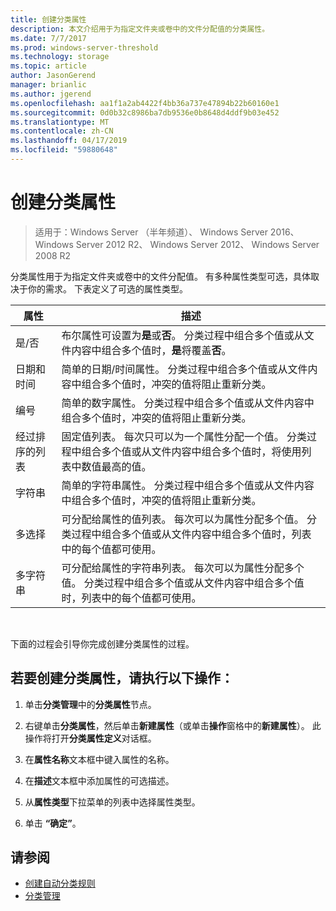 ```yaml
---
title: 创建分类属性
description: 本文介绍用于为指定文件夹或卷中的文件分配值的分类属性。
ms.date: 7/7/2017
ms.prod: windows-server-threshold
ms.technology: storage
ms.topic: article
author: JasonGerend
manager: brianlic
ms.author: jgerend
ms.openlocfilehash: aa1f1a2ab4422f4bb36a737e47894b22b60160e1
ms.sourcegitcommit: 0d0b32c8986ba7db9536e0b8648d4ddf9b03e452
ms.translationtype: MT
ms.contentlocale: zh-CN
ms.lasthandoff: 04/17/2019
ms.locfileid: "59880648"
---
```

# <a name="create-a-classification-property"></a>创建分类属性

> 适用于：Windows Server （半年频道）、 Windows Server 2016、 Windows Server 2012 R2、 Windows Server 2012、 Windows Server 2008 R2

分类属性用于为指定文件夹或卷中的文件分配值。 有多种属性类型可选，具体取决于你的需求。 下表定义了可选的属性类型。

|属性 | 描述 |
| --- | --- |
| 是/否 | 布尔属性可设置为**是**或**否**。 分类过程中组合多个值或从文件内容中组合多个值时，**是**将覆盖**否**。 |
| 日期和时间 | 简单的日期/时间属性。 分类过程中组合多个值或从文件内容中组合多个值时，冲突的值将阻止重新分类。 |
| 编号 | 简单的数字属性。 分类过程中组合多个值或从文件内容中组合多个值时，冲突的值将阻止重新分类。 |
| 经过排序的列表 | 固定值列表。 每次只可以为一个属性分配一个值。 分类过程中组合多个值或从文件内容中组合多个值时，将使用列表中数值最高的值。 |
| 字符串 | 简单的字符串属性。 分类过程中组合多个值或从文件内容中组合多个值时，冲突的值将阻止重新分类。 |
| 多选择 | 可分配给属性的值列表。 每次可以为属性分配多个值。 分类过程中组合多个值或从文件内容中组合多个值时，列表中的每个值都可使用。 |
| 多字符串 | 可分配给属性的字符串列表。 每次可以为属性分配多个值。 分类过程中组合多个值或从文件内容中组合多个值时，列表中的每个值都可使用。 |

<br />

下面的过程会引导你完成创建分类属性的过程。

## <a name="to-create-a-classification-property"></a>若要创建分类属性，请执行以下操作：

1.  单击**分类管理**中的**分类属性**节点。

2.  右键单击**分类属性**，然后单击**新建属性**（或单击**操作**窗格中的**新建属性**）。 此操作将打开**分类属性定义**对话框。

3.  在**属性名称**文本框中键入属性的名称。

4.  在**描述**文本框中添加属性的可选描述。

5.  从**属性类型**下拉菜单的列表中选择属性类型。

6.  单击 **“确定”**。

## <a name="see-also"></a>请参阅

-   [创建自动分类规则](create-automatic-classification-rule.md)
-   [分类管理](classification-management.md)